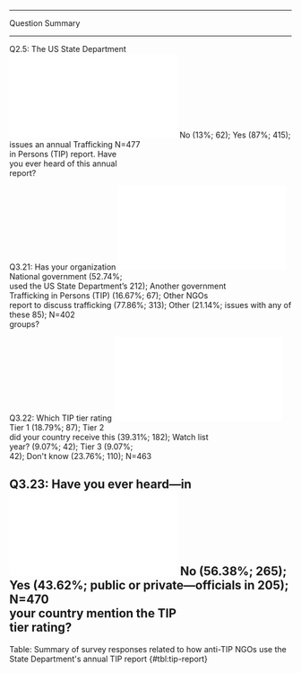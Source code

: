 
--------------------------------------------------------------------------------------------------
Question                                                            Summary                       
------------------------------ ------------------------------------ ------------------------------
Q2.5: The US State Department  ![](figures/summary_table/q2_5.pdf)  No (13%; 62); Yes (87%; 415); 
issues an annual Trafficking                                        N=477                         
in Persons (TIP) report. Have                                                                     
you ever heard of this annual                                                                     
report?                                                                                           

Q3.21: Has your organization   ![](figures/summary_table/q3_21.pdf) National government (52.74%;  
used the US State Department’s                                      212); Another government      
Trafficking in Persons (TIP)                                        (16.67%; 67); Other NGOs      
report to discuss trafficking                                       (77.86%; 313); Other (21.14%; 
issues with any of these                                            85); N=402                    
groups?                                                                                           

Q3.22: Which TIP tier rating   ![](figures/summary_table/q3_22.pdf) Tier 1 (18.79%; 87); Tier 2   
did your country receive this                                       (39.31%; 182); Watch list     
year?                                                               (9.07%; 42); Tier 3 (9.07%;   
                                                                    42); Don't know (23.76%; 110);
                                                                    N=463                         

Q3.23: Have you ever heard—in  ![](figures/summary_table/q3_23.pdf) No (56.38%; 265); Yes (43.62%;
public or private—officials in                                      205); N=470                   
your country mention the TIP                                                                      
tier rating?                                                                                      
--------------------------------------------------------------------------------------------------

Table: Summary of survey responses related to how anti-TIP NGOs use the State Department's annual TIP report {#tbl:tip-report}

